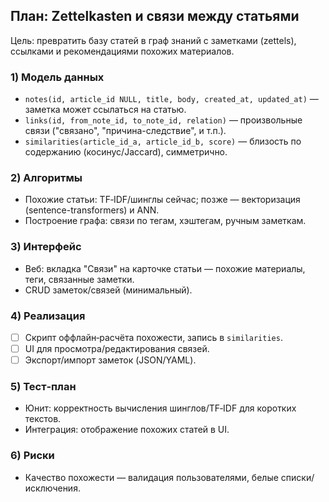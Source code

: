 ## План: Zettelkasten и связи между статьями

Цель: превратить базу статей в граф знаний с заметками (zettels), ссылками и рекомендациями похожих материалов.

### 1) Модель данных
- `notes(id, article_id NULL, title, body, created_at, updated_at)` — заметка может ссылаться на статью.
- `links(id, from_note_id, to_note_id, relation)` — произвольные связи ("связано", "причина-следствие", и т.п.).
- `similarities(article_id_a, article_id_b, score)` — близость по содержанию (косинус/Jaccard), симметрично.

### 2) Алгоритмы
- Похожие статьи: TF‑IDF/шинглы сейчас; позже — векторизация (sentence-transformers) и ANN.
- Построение графа: связи по тегам, хэштегам, ручным заметкам.

### 3) Интерфейс
- Веб: вкладка "Связи" на карточке статьи — похожие материалы, теги, связанные заметки.
- CRUD заметок/связей (минимальный).

### 4) Реализация
- [ ] Скрипт оффлайн‑расчёта похожести, запись в `similarities`.
- [ ] UI для просмотра/редактирования связей.
- [ ] Экспорт/импорт заметок (JSON/YAML).

### 5) Тест‑план
- Юнит: корректность вычисления шинглов/TF‑IDF для коротких текстов.
- Интеграция: отображение похожих статей в UI.

### 6) Риски
- Качество похожести — валидация пользователями, белые списки/исключения.
